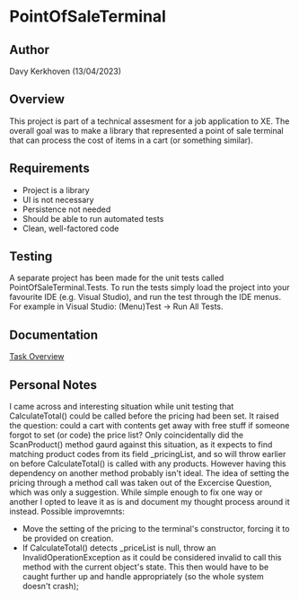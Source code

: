 ﻿# PointOfSaleTerminal

## Author
Davy Kerkhoven (13/04/2023)

## Overview
This project is part of a technical assesment for a job application to XE. The overall goal was to make a library that represented a point of sale terminal that can process the cost of items in a cart (or something similar).

## Requirements
- Project is a library
- UI is not necessary
- Persistence not needed
- Should be able to run automated tests
- Clean, well-factored code

## Testing
A separate project has been made for the unit tests called PointOfSaleTerminal.Tests. To run the tests simply load the project into your favourite IDE (e.g. Visual Studio), and run the test through the IDE menus. For example in Visual Studio: (Menu)Test -> Run All Tests.

## Documentation
[Task Overview](./XE_Programming_Exercise_v3.2.pdf)

## Personal Notes
I came across and interesting situation while unit testing that CalculateTotal() could be called before the pricing had been set. It raised the question: could a cart with contents get away with free stuff if someone forgot to set (or code) the price list? 
Only coincidentally did the ScanProduct() method gaurd against this situation, as it expects to find matching product codes from its field _pricingList, and so will throw earlier on before CalculateTotal() is called with any products. However having this dependency on another method probably isn't ideal.
The idea of setting the pricing through a method call was taken out of the Excercise Question, which was only a suggestion. While simple enough to fix one way or another I opted to leave it as is and document my thought process around it instead.
Possible improvemnts:
* Move the setting of the pricing to the terminal's constructor, forcing it to be provided on creation.
* If CalculateTotal() detects _priceList is null, throw an InvalidOperationException as it could be considered invalid to call this method with the current object's state. This then would have to be caught further up and handle appropriately (so the whole system doesn't crash);
